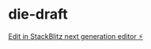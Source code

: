 # die-draft

[Edit in StackBlitz next generation editor ⚡️](https://stackblitz.com/~/github.com/Murphylla/die-draft)